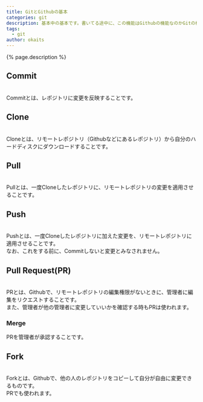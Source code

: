```yaml
---
title: GitとGithubの基本
categories: git
description: 基本中の基本です。書いてる途中に、この機能はGithubの機能なのかGitの機能なのか迷いました。
tags:
  - git
author: okaits
---
```


{% page.description %}<br>

<h2>Commit</h2>
<br>
Commitとは、レポジトリに変更を反映することです。<br>
<h2>Clone</h2>
<br>
Cloneとは、リモートレポジトリ（Githubなどにあるレポジトリ）から自分のハードディスクにダウンロードすることです。<br>
<h2>Pull</h2>
<br>
Pullとは、一度Cloneしたレポジトリに、リモートレポジトリの変更を適用させることです。<br>
<h2>Push</h2>
<br>
Pushとは、一度Cloneしたレポジトリに加えた変更を、リモートレポジトリに適用させることです。<br>
なお、これをする前に、Commitしないと変更とみなされません。<br>
<h2>Pull Request(PR)</h2>
<br>
PRとは、Githubで、リモートレポジトリの編集権限がないときに、管理者に編集をリクエストすることです。<br>
また、管理者が他の管理者に変更していいかを確認する時もPRは使われます。<br>
<h3>Merge</h3>
PRを管理者が承認することです。<br>
<h2>Fork</h2>
<br>
Forkとは、Githubで、他の人のレポジトリをコピーして自分が自由に変更できるものです。<br>
PRでも使われます。<br>